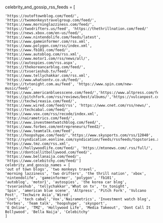  celebrity_and_gossip_rss_feeds = [
    
    'https://outoftownblog.com/feed/', 'https://twomonkeystravelgroup.com/feed/',
    'https://www.morninglazziness.com/feed/', 'https://twodrifters.us/feed', 'https://thethrillnation.com/feed/'
    'https://news.xbox.com/en-us/feed/', 'https://www.nintendolife.com/feeds/latest',
    'https://www.gameinformer.com/rss.xml', 'https://www.polygon.com/rss/index.xml', 'https://www.fb101.com/feed/',
    'https://www.autoblog.com/rss.xml', 'https://www.motor1.com/rss/news/all/', 'https://autospies.com/rss.aspx',
    'https://thekoreancarblog.com/feed/',
    'https://tvserieshub.tv/feed/', 'https://www.tellychakkar.com/rss.xml', 'https://www.whatsontv.co.uk/feed/', 
    'https://tvtonight.com.au/feed', 'https://www.spin.com/new-music/feed/',
    'https://www.americanbluesscene.com/feed/','https://www.altpress.com/feed/', 
    'https://pitchfork.com/rss/reviews/best/albums/','https://vulcanpost.com/feed/', 'https://techwireasia.com/feed/',
    'https://www.wired.com/feed/rss', 'https://www.cnet.com/rss/news/', 'https://techcabal.com/feed/',
    'https://www.vox.com/rss/recode/index.xml', 'http://nairametrics.com/feed/',
    'https://www.investmentwatchblog.com/feed/', 'https://www.forbes.com/entrepreneurs/feed2/',
    'https://www.teamtalk.com/feed', 'https://hoopshype.com/feed/','https://www.skysports.com/rss/12040',
    'http://syndication.eonline.com/syndication/feeds/rssfeeds/topstories.xml', 'https://www.tmz.com/rss.xml',
    'https://hollywoodlife.com/feed/', 'https://mtonews.com/.rss/full/', 'https://dontcallitbollywood.com/feed/',
    'https://www.bellanaija.com/feed/', 'https://www.celebitchy.com/feed/']
    celebrity_and_gossip_names = [
    'out of town blogs', 'two monkeys travel',
    'morning lazziness', 'two drifters', 'the thrill nation', 'xbox', 'nintendolife', 'gameinformer', 'polygon', 'fb101',
    'autoblog', 'motor1', 'autospies', 'the korea car blog', 'tvserieshub', 'tellychakkar','What on tv', 'tv_tonight', 
    'Spin', 'american blue scene', 'Altpress', 'Pitch Fork', 'Vulcano Post', 'Techwire Asia','Wired',
    'Cnet', 'tech cabal','Vox','Nairametrics', 'Investment watch blog', 'Forbes', 'Team talk', 'hoopshype', 'skysport',
    'E Online', 'TMZ', 'Hollywood Life', 'Media Takeout', 'Dont Call It Bollywood', 'Bella Naija', 'Celebitchy'
    ]